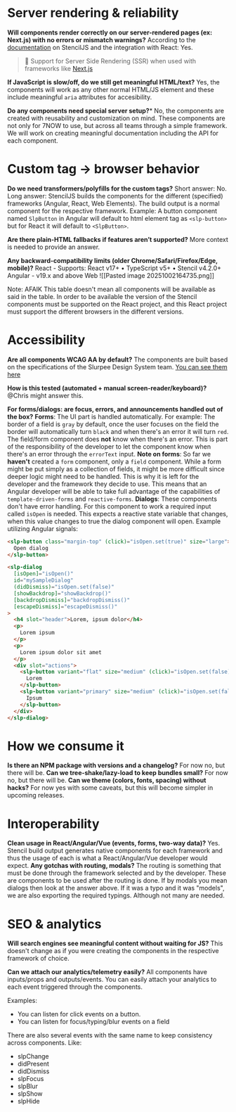 # Server rendering & reliability

**Will components render correctly on our server-rendered pages (ex: Next.js) with no errors or mismatch warnings?**
According to the [documentation](https://stenciljs.com/docs/react) on StencilJS and the integration with React: Yes.
>🚀 Support for Server Side Rendering (SSR) when used with frameworks like [Next.js](https://nextjs.org/)

**If JavaScript is slow/off, do we still get meaningful HTML/text?**
Yes, the components will work as any other normal HTML/JS element and these include meaningful `aria` attributes for accesibility.

**Do any components need special server setup?***
No, the components are created with reusability and customization on mind. These components are not only for 7NOW to use, but across all teams through a simple framework. We will work on creating meaningful documentation including the API for each component.

# Custom tag → browser behavior
**Do we need transformers/polyfills for the custom tags?**
Short answer: No.
Long answer: StencilJS builds the components for the different (specified) frameworks (Angular, React, Web Elements). The build output is a normal component for the respective framework. Example: A button component named `SlpButton` in Angular will default to html element tag as `<slp-button>` but for React it will default to `<SlpButton>`. 

**Are there plain-HTML fallbacks if features aren’t supported?**
More context is needed to provide an answer.

**Any backward-compatibility limits (older Chrome/Safari/Firefox/Edge, mobile)?**
React - Supports: React v17+ • TypeScript v5+ • Stencil v4.2.0+
Angular - v19.x and above
Web
![[Pasted image 20251002164735.png]]

Note: AFAIK This table doesn't mean all components will be available as said in the table. In order to be available the version of the Stencil components must be supported on the React project, and this React project must support the different browsers in the different versions.

# Accessibility
**Are all components WCAG AA by default?**
The components are built based on the specifications of the Slurpee Design System team. [You can see them here](https://zeroheight.com/19087d1a1/p/8538c9-components-list)

**How is this tested (automated + manual screen-reader/keyboard)?**
@Chris might answer this.

**For forms/dialogs: are focus, errors, and announcements handled out of the box?**
**Forms**: The UI part is handled automatically. For example: The border of a field is `gray` by default, once the user focuses on the field the border will automatically turn `black` and when there's an error it will turn `red`. The field/form component does **not** know when there's an error. This is part of the responsibility of the developer to let the component know when there's an error through the `errorText` input. 
**Note on forms**: So far we **haven't** created a `form` component, only a `field` component. While a form might be put simply as a collection of fields, it might be more difficult since deeper logic might need to be handled. This is why it is left for the developer and the framework they decide to use. This means that an Angular developer will be able to take full advantage of the capabilities of `template-driven-forms` and `reactive-forms`.
**Dialogs**: These components don't have error handling. For this component to work a required input called `isOpen` is needed. This expects a reactive state variable that changes, when this value changes to true the dialog component will open. Example utilizing Angular signals:
```html
<slp-button class="margin-top" (click)="isOpen.set(true)" size="large">
  Open dialog
</slp-button>

<slp-dialog
  [isOpen]="isOpen()"
  id="mySampleDialog"
  (didDismiss)="isOpen.set(false)"
  [showBackdrop]="showBackdrop()"
  [backdropDismiss]="backdropDismiss()"
  [escapeDismiss]="escapeDismiss()"
>
  <h4 slot="header">Lorem, ipsum dolor</h4>
  <p>
    Lorem ipsum
  </p>
  <p>
    Lorem ipsum dolor sit amet
  </p>
  <div slot="actions">
    <slp-button variant="flat" size="medium" (click)="isOpen.set(false)">
      Lorem
    </slp-button>
    <slp-button variant="primary" size="medium" (click)="isOpen.set(false)">
      Ipsum
    </slp-button>
  </div>
</slp-dialog>
```

# How we consume it
**Is there an NPM package with versions and a changelog?**
For now no, but there will be.
**Can we tree-shake/lazy-load to keep bundles small?**
For now no, but there will be.
**Can we theme (colors, fonts, spacing) without hacks?**
For now yes with some caveats, but this will become simpler in upcoming releases.

# Interoperability
**Clean usage in React/Angular/Vue (events, forms, two-way data)?**
Yes. Stencil build output generates native components for each framework and thus the usage of each is what a React/Angular/Vue developer would expect.
**Any gotchas with routing, modals?**
The routing is something that must be done through the framework selected and by the developer. These are components to be used after the routing is done. 
If by modals you mean dialogs then look at the answer above. If it was a typo and it was "models", we are also exporting the required typings. Although not many are needed.

# SEO & analytics
**Will search engines see meaningful content without waiting for JS?**
This doesn't change as if you were creating the components in the respective framework of choice. 

**Can we attach our analytics/telemetry easily?**
All components have inputs/props and outputs/events. You can easily attach your analytics to each event triggered through the components.

Examples:
* You can listen for click events on a button.
* You can listen for focus/typing/blur events on a field

There are also several events with the same name to keep consistency across components. Like:
* slpChange
* didPresent
* didDismiss
* slpFocus
* slpBlur
* slpShow
* slpHide